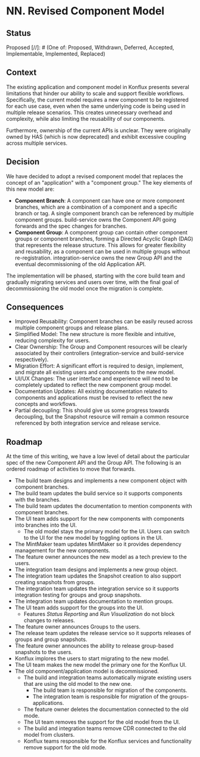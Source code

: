 # NN. Revised Component Model

## Status

Proposed
[//]: # (One of: Proposed, Withdrawn, Deferred, Accepted, Implementable, Implemented, Replaced)

## Context

The existing application and component model in Konflux presents several
limitations that hinder our ability to scale and support flexible workflows.
Specifically, the current model requires a new component to be registered for
each use case, even when the same underlying code is being used in multiple
release scenarios. This creates unnecessary overhead and complexity, while also
limiting the reusability of our components.

Furthermore, ownership of the current APIs is unclear. They were originally
owned by HAS (which is now deprecated) and exhibit excessive coupling across
multiple services.

## Decision

We have decided to adopt a revised component model that replaces the concept of
an "application" with a "component group." The key elements of this new model
are:

* **Component Branch**: A component can have one or more component branches,
  which are a combination of a component and a specific branch or tag. A single
  component branch can be referenced by multiple component groups.
  build-service owns the Component API going forwards and the spec changes
  for branches.
* **Component Group**: A component group can contain other component groups or
  component branches, forming a Directed Acyclic Graph (DAG) that represents
  the release structure. This allows for greater flexibility and reusability,
  as a component can be used in multiple groups without re-registration.
  integration-service owns the new Group API and the eventual decommissioning
  of the old Application API.

The implementation will be phased, starting with the core build team and
gradually migrating services and users over time, with the final goal of
decommissioning the old model once the migration is complete.

## Consequences

* Improved Reusability: Component branches can be easily reused across multiple
  component groups and release plans.
* Simplified Model: The new structure is more flexible and intuitive, reducing
  complexity for users.
* Clear Ownership: The Group and Component resources will be clearly associated
  by their controllers (integration-service and build-service respectively).
* Migration Effort: A significant effort is required to design, implement, and
  migrate all existing users and components to the new model.
* UI/UX Changes: The user interface and experience will need to be completely
  updated to reflect the new component group model.
* Documentation Updates: All existing documentation related to components and
  applications must be revised to reflect the new concepts and workflows.
* Partial decoupling: This should give us some progress towards decoupling, but
  the Snapshot resource will remain a common resource referenced by both
  integration service and release service.

## Roadmap

At the time of this writing, we have a low level of detail about the particular spec of the
new Component API and the Group API. The following is an ordered roadmap of
activities to move that forwards.

* The build team designs and implements a new component object with component branches.
* The build team updates the build service so it supports components with the branches.
* The build team updates the documentation to mention components with component branches.
* The UI team adds support for the new components with components into branches into the UI.
  * The old model stays the primary model for the UI. Users can switch to the UI for the new model by toggling options in the UI.
* The MintMaker team updates MintMaker so it provides dependency management for the new components.
* The feature owner announces the new model as a tech preview to the users.
* The integration team designs and implements a new group object.
* The integration team updates the Snapshot creation to also support creating snapshots from groups.
* The integration team updates the integration service so it supports integration testing for groups and group snapshots.
* The integration team updates documentation to mention groups.
* The UI team adds support for the groups into the UI.
  * Features *Status Reporting* and *Run Visualization* do not block changes to releases.
* The feature owner announces Groups to the users.
* The release team updates the release service so it supports releases of groups and group snapshots.
* The feature owner announces the ability to release group-based snapshots to the users.
* Konflux implores the users to start migrating to the new model.
* The UI team makes the new model the primary one for the Konflux UI.
* The old component/application model is decommissioned.
  * The build and integration teams automatically migrate existing users that are using the old model to the new one.
    * The build team is responsible for migration of the components.
    * The integration team is responsible for migration of the groups-applications.
  * The feature owner deletes the documentation connected to the old mode.
  * The UI team removes the support for the old model from the UI.
  * The build and integration teams  remove CDR connected to the old model from clusters.
  * Konflux teams responsible for the Konflux services and functionality remove support for the old mode.
